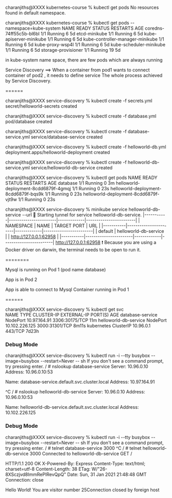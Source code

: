 charanjiths@XXXX kubernetes-course % kubectl get pods
No resources found in default namespace.


charanjiths@XXXX kubernetes-course % kubectl get pods --namespace=kube-system
NAME                               READY   STATUS    RESTARTS   AGE
coredns-74ff55c5b-bl6bl            1/1     Running   6          5d
etcd-minikube                      1/1     Running   6          5d
kube-apiserver-minikube            1/1     Running   6          5d
kube-controller-manager-minikube   1/1     Running   6          5d
kube-proxy-wsp4l                   1/1     Running   6          5d
kube-scheduler-minikube            1/1     Running   6          5d
storage-provisioner                1/1     Running   19         5d

in kube-system name space, there are few pods which are always running



Service Discovery ==> When a container from pod1 wants to connect container
 of pod2 , it needs to define service
The whole process achieved by Service Discovery.


======


charanjiths@XXXX service-discovery % kubectl create -f secrets.yml 
secret/helloworld-secrets created

charanjiths@XXXX service-discovery % kubectl create -f database.yml
pod/database created

charanjiths@XXXX service-discovery % kubectl create -f database-service.yml 
service/database-service created

charanjiths@XXXX service-discovery % kubectl create  -f helloworld-db.yml 
deployment.apps/helloworld-deployment created

charanjiths@XXXX service-discovery % kubectl create -f helloworld-db-service.yml 
service/helloworld-db-service created

charanjiths@XXXX service-discovery % kubectl get pods
NAME                                    READY   STATUS    RESTARTS   AGE
database                                1/1     Running   0          3m
helloworld-deployment-8cdd6879f-4gmqj   1/1     Running   0          23s
helloworld-deployment-8cdd6879f-bqs9k   1/1     Running   0          23s
helloworld-deployment-8cdd6879f-vjt9w   1/1     Running   0          23s

charanjiths@XXXX service-discovery % minikube service helloworld-db-service --url
🏃  Starting tunnel for service helloworld-db-service.
|-----------|-----------------------|-------------|------------------------|
| NAMESPACE |         NAME          | TARGET PORT |          URL           |
|-----------|-----------------------|-------------|------------------------|
| default   | helloworld-db-service |             | http://127.0.0.1:62958 |
|-----------|-----------------------|-------------|------------------------|
http://127.0.0.1:62958
❗  Because you are using a Docker driver on darwin, the terminal needs to be open to run it.


========

Mysql is running on Pod 1 (pod name database)

App is in Pod 2

App is able to connect to Mysql Container running in Pod 1


======

charanjiths@XXXX service-discovery % kubectl get svc                            
NAME                    TYPE        CLUSTER-IP       EXTERNAL-IP   PORT(S)          AGE
database-service        NodePort    10.97.164.91     <none>        3306:30175/TCP   11m
helloworld-db-service   NodePort    10.102.226.125   <none>        3000:31301/TCP   8m11s
kubernetes              ClusterIP   10.96.0.1        <none>        443/TCP          7d23h

### Debug Mode

charanjiths@XXXX service-discovery % kubectl run -i --tty busybox --image=busybox --restart=Never -- sh
If you don't see a command prompt, try pressing enter.
/ # nslookup database-service
Server:		10.96.0.10
Address:	10.96.0.10:53

Name:	database-service.default.svc.cluster.local
Address: 10.97.164.91



^C
/ # nslookup helloworld-db-service
Server:		10.96.0.10
Address:	10.96.0.10:53

Name:	helloworld-db-service.default.svc.cluster.local
Address: 10.102.226.125


### Debug Mode

charanjiths@XXXX service-discovery % kubectl run -i --tty busybox --image=busybox --restart=Never -- sh
If you don't see a command prompt, try pressing enter.
/ # telnet database-service  3000
^C
/ # telnet helloworld-db-service  3000
Connected to helloworld-db-service
GET /

HTTP/1.1 200 OK
X-Powered-By: Express
Content-Type: text/html; charset=utf-8
Content-Length: 38
ETag: W/"26-8XSczjvd8ImmRePIRevQpQ"
Date: Sun, 31 Jan 2021 21:48:48 GMT
Connection: close

Hello World! You are visitor number 25Connection closed by foreign host